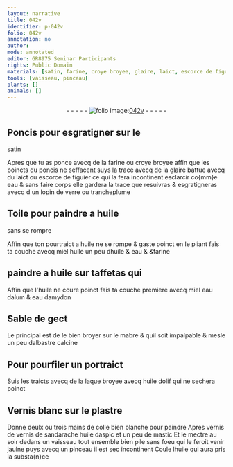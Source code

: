 ```yaml
---
layout: narrative
title: 042v
identifier: p-042v
folio: 042v
annotation: no
author:
mode: annotated
editor: GR8975 Seminar Participants
rights: Public Domain
materials: [satin, farine, croye broyee, glaire, laict, escorce de figuier, huile, miel, eau, taffetas, eau dalum, eau damydon, Sable, albastre calcine, laque, huile dolif, Vernis, plastre, colle, vernis de, sandarache, huile daspic, mastic]
tools: [vaisseau, pinceau]
plants: []
animals: []
---
```


<div class="folio" align="center">- - - - - <a href="http://gallica.bnf.fr/ark:/12148/btv1b10500001g/f90.image" target="_blank"><img src="https://cu-mkp.github.io/2017-workshop-edition/assets/photo-icon.png" alt="folio image: " style="display:inline-block; margin-bottom:-3px;"/>042v</a> - - - - - </div>  
  

## Poncis pour esgratigner sur le
 <span class="m">satin</span>

 
Apres que tu as ponce avecq de la <span class="m">farine</span> ou <span class="m">croye broyee</span>
 affin que les poincts du poncis ne seffacent suys la trace
 avecq de la <span class="m">glaire</span> battue avecq du <span class="m">laict</span> ou <span class="m">escorce de figuier</span>
 ce qui la fera incontinent esclarcir co{mm}e eau & sans faire
 corps elle gardera la trace que resuivras & esgratigneras
 avecq d un lopin de verre ou trancheplume
 
 
  

## Toile pour paindre a <span class="m">huile</span>
 sans se rompre

 
Affin que ton pourtraict a <span class="m">huile</span> ne se rompe & gaste poinct
 en le pliant fais ta couche avecq <span class="m">miel</span> huile un peu d<span class="m">huile</span>
 & <span class="m">eau</span> & &<span class="m">farine</span>
 
 
  

## paindre a <span class="m">huile</span> sur <span class="m">taffetas</span> qui

 
Affin que l'<span class="m">huile</span> ne coure poinct fais ta couche premiere
 avecq <span class="m">miel</span> <span class="m">eau dalum</span> & <span class="m">eau damydon</span>
 
 
  

## <span class="m">Sable</span> de gect

 
Le principal est de le bien broyer sur le mabre & quil soit
 impalpable & mesle un peu d<span class="m">albastre calcine</span>
 
 
  

## Pour pourfiler un portraict

 
Suis les traicts avecq de la <span class="m">laque</span> broyee avecq
 <span class="m">huile dolif</span> qui ne sechera poinct
 
 
  

## <span class="m">Vernis</span> blanc sur le <span class="m">plastre</span>

 
Donne deulx ou trois <span class="ms"><span class="bp">mains</span></span> de <span class="m">colle</span> bien blanche pour
 paindre Apres vernis de <span class="m">vernis de</span> <span class="m">sandarache</span> <span class="m">huile
 daspic</span> et un peu de <span class="m">mastic</span> Et le mectre <span class="tmp">au soir</span> dedans
 un <span class="tl">vaisseau</span> tout ensemble bien pile sans foeu qui le
 feroit venir jaulne puys avecq un <span class="tl">pinceau</span> il est sec
 incontinent Coule l<span class="m">huile</span> qui aura pris la substa{n}ce
 
